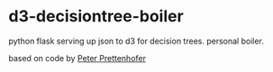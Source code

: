 d3-decisiontree-boiler
======================

python flask serving up json to d3 for decision trees. personal boiler.

based on code by [Peter Prettenhofer](http://permalink.gmane.org/gmane.comp.python.scikit-learn/4526 "source")
